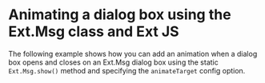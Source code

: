 # Animating a dialog box using the Ext.Msg class and Ext JS #

The following example shows how you can add an animation when a dialog box opens and closes on an Ext.Msg dialog box using the static `Ext.Msg.show()` method and specifying the `animateTarget` config option.
